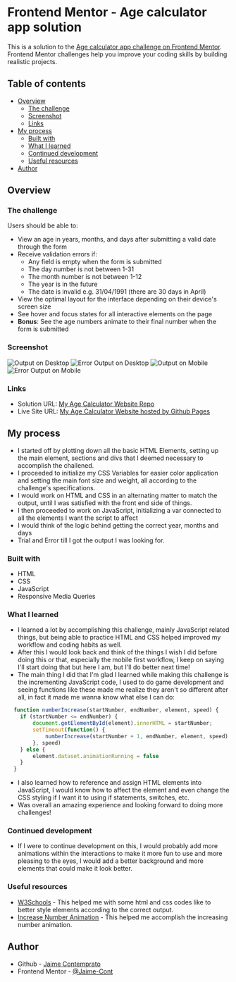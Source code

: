 # Frontend Mentor - Age calculator app solution

This is a solution to the [Age calculator app challenge on Frontend Mentor](https://www.frontendmentor.io/challenges/age-calculator-app-dF9DFFpj-Q). Frontend Mentor challenges help you improve your coding skills by building realistic projects. 

## Table of contents

- [Overview](#overview)
  - [The challenge](#the-challenge)
  - [Screenshot](#screenshot)
  - [Links](#links)
- [My process](#my-process)
  - [Built with](#built-with)
  - [What I learned](#what-i-learned)
  - [Continued development](#continued-development)
  - [Useful resources](#useful-resources)
- [Author](#author)

## Overview

### The challenge

Users should be able to:

- View an age in years, months, and days after submitting a valid date through the form
- Receive validation errors if:
  - Any field is empty when the form is submitted
  - The day number is not between 1-31
  - The month number is not between 1-12
  - The year is in the future
  - The date is invalid e.g. 31/04/1991 (there are 30 days in April)
- View the optimal layout for the interface depending on their device's screen size
- See hover and focus states for all interactive elements on the page
- **Bonus**: See the age numbers animate to their final number when the form is submitted

### Screenshot

![Output on Desktop](/screenshots/Desktop_Output.PNG)
![Error Output on Desktop](/screenshots/Desktop_Error.PNG)
![Output on Mobile](/screenshots/Mobile_Output.PNG)
![Error Output on Mobile](/screenshots/Mobile_Error.PNG)

### Links

- Solution URL: [My Age Calculator Website Repo](https://github.com/Jaime-Cont/responsive-age-calculator)
- Live Site URL: [My Age Calculator Website hosted by Github Pages](https://jaime-cont.github.io/responsive-age-calculator/)

## My process
- I started off by plotting down all the basic HTML Elements, setting up the main element, sections and divs that I deemed necessary to accomplish the challened.
- I proceeded to initialize my CSS Variables for easier color application and setting the main font size and weight, all according to the challenge's specifications.
- I would work on HTML and CSS in an alternating matter to match the output, until I was satisfied with the front end side of things.
- I then proceeded to work on JavaScript, initializing a var connected to all the elements I want the script to affect
- I would think of the logic behind getting the correct year, months and days
- Trial and Error till I got the output I was looking for.

### Built with

- HTML
- CSS
- JavaScript
- Responsive Media Queries

### What I learned

- I learned a lot by accomplishing this challenge, mainly JavaScript related things, but being able to practice HTML and CSS helped improved my workflow and coding habits as well.
- After this I would look back and think of the things I wish I did before doing this or that, especially the mobile first workflow, I keep on saying I'll start doing that but here I am, but I'll do better next time!
- The main thing I did that I'm glad I learned while making this challenge is the incrementing JavaScript code, I used to do game development and seeing functions like these made me realize they aren't so different after all, in fact it made me wanna know what else I can do: 
```js
  function numberIncrease(startNumber, endNumber, element, speed) {
    if (startNumber <= endNumber) {
        document.getElementById(element).innerHTML = startNumber;
        setTimeout(function() {
            numberIncrease(startNumber + 1, endNumber, element, speed)
        }, speed) 
    } else {
        element.dataset.animationRunning = false
    }
  }
```
- I also learned how to reference and assign HTML elements into JavaScript, I would know how to affect the element and even change the CSS styling if I want it to using if statements, switches, etc.
- Was overall an amazing experience and looking forward to doing more challenges!

### Continued development

- If I were to continue development on this, I would probably add more animations within the interactions to make it more fun to use and more pleasing to the eyes, I would add a better background and more elements that could make it look better.

### Useful resources

- [W3Schools](https://www.w3schools.com/) - This helped me with some html and css codes like to better style elements according to the correct output.
- [Increase Number Animation](https://codepen.io/duvander/pen/KXOpXw) - This helped me accomplish the increasing number animation.

## Author

- Github - [Jaime Contemprato](https://github.com/Jaime-Cont)
- Frontend Mentor - [@Jaime-Cont](https://www.frontendmentor.io/profile/Jaime-Cont)

